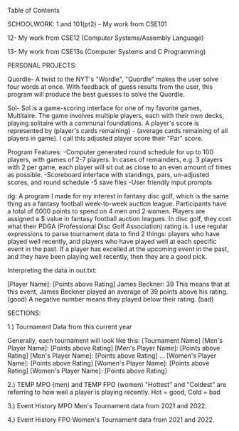 Table of Contents

SCHOOLWORK:
1 and 101(pt2) -
My work from CSE101 

12-
My work from CSE12 (Computer Systems/Assembly Language)

13-
My work from CSE13s (Computer Systems and C Programming)

PERSONAL PROJECTS:

Quordle- A twist to the NYT's "Wordle", "Quordle" makes the user solve four words 
at once. With feedback of guess results from the user, this program will produce the
best guesses to solve the Quordle.

Sol- Sol is a game-scoring interface for one of my
favorite games, Multitaire. The game involves multiple players, each with their own decks, playing solitaire with a communal foundations. A player's score is represented
by (player's cards remaining) - (average cards remaining of all players in game). I call this 
adjusted player score their "Par" score.

Program Features:
-Computer generated round schedule for up to 100 players, with games of 2-7 players. In cases
of remainders, e.g. 3 players with 2 per game, each player will sit out as close to an even amount of times as possible.
-Scoreboard interface with standings, pars, un-adjusted scores, and round schedule
-5 save files
-User friendly input prompts

dg: A program I made for my interest in fantasy disc golf, which is the same thing as a fantasy football week-to-week auction league. Participants have a total of 6000 points to spend on 4 men and 2 women. Players are assigned a $ value in fantasy football auction leagues. In disc golf, they cost what their PDGA (Professional Disc Golf Association) rating is. I use regular expressions to parse tournament data to find 2 things: players who have played well recently, and players who have played well at each specific event in the past. If a player has excelled at the upcoming event in the past, and they have been playing well recently, then they are a good pick. 

Interpreting the data in out.txt:

[Player Name]:  [Points above Rating]
James Beckner: 39
This means that at this event, James Beckner played an average of 39 points above his rating. (good)
A negative number means they played below their rating. (bad)


SECTIONS:

1.) Tournament Data from this current year

Generally, each tournament will look like this:
<blank line>
[Tournament Name]
[Men's Player Name]:  [Points above Rating]
[Men's Player Name]:  [Points above Rating]
[Men's Player Name]:  [Points above Rating]
...
<blank line>
[Women's Player Name]:  [Points above Rating]
[Women's Player Name]:  [Points above Rating]
[Women's Player Name]:  [Points above Rating]

2.) TEMP MPO (men) and TEMP FPO (women) 
"Hottest" and "Coldest" are referring to how well a player is playing recently. Hot = good, Cold = bad

3.) Event History MPO
Men's Tournament data from 2021 and 2022.

4.) Event History FPO
Women's Tournament data from 2021 and 2022.




